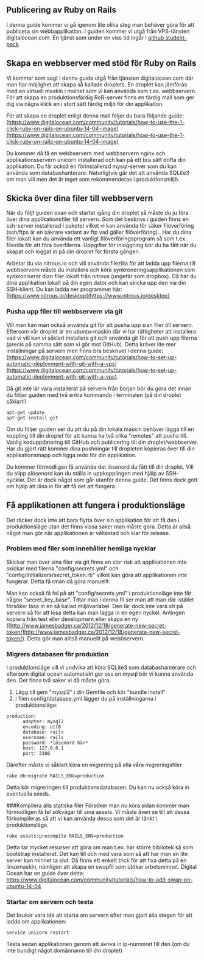 ## Publicering av Ruby on Rails
I denna guide kommer vi gå igenom lite olika steg man behäver göra för att publicera sin webbapplikation. I guiden kommer vi utgå från VPS-tänsten digitalocean.com. En tjänst som under en viss tid ingår i [github student-pack](https://education.github.com/pack). 


## Skapa en webbserver med stöd för Ruby on Rails
Vi kommer som sagt i denna guide utgå från tjänsten digitalocean.com där man har möjlighet att skapa så kallade droplets. En droplet kan jämföras med en virtuell maskin i molnet som vi kan använda som t.ex. webbservern. För att skapa en produktionsfärdig RoR-server finns en färdig mall som ger dig via några klick en i stort sätt färdig miljö för din applikation.

För att skapa en droplet enligt denna mall följer du bara följande guide:
[https://www.digitalocean.com/community/tutorials/how-to-use-the-1-click-ruby-on-rails-on-ubuntu-14-04-image](https://www.digitalocean.com/community/tutorials/how-to-use-the-1-click-ruby-on-rails-on-ubuntu-14-04-image)

Du kommer då få en webbservern med webbservern nginx och applikationsservern unicorn installerad och kan på ett bra sätt drifta din applikation. Du får också en förinstallerad mysql-server som du kan använda som databashanterare. Naturligtvis går det att använda SQLite3 om man vill men det är inget som rekommenderas i produktionsmiljö.

## Skicka över dina filer till webbservern
När du följt guiden ovan och startat igång din droplet så måste du ju föra över dina applikationsfiler till servern. Som det beskrivs i guiden finns en ssh-server installerad i paketet vilket vi kan använda för säker filöverföring (ssh/ftps är en säkrare variant av ftp vad gäller filöverföring).. Har du dina filer lokalt kan du använda ett vanligt filöverföringsprogram så som t.ex. filezilla för att föra överfilerna. Uppgifter för inloggning bör du ha fått när du skapat och loggat in på din droplet för första gången.

Arbetar du via nitrous.io och vill använda filezilla för att ladda upp filerna till webbservern måste du installera och köra synkroneringsapplikationen som synkroniserar dian filer lokalt från nitrous (ungefär som dropbox). Då har du dina applikation lokalt på din egen dator och kan skicka upp den via din SSH-klient. Du kan ladda ner programmet här: [https://www.nitrous.io/desktop](https://www.nitrous.io/desktop)

### Pusha upp filer till webbservern via git
Vill man kan man också använda git för att pusha upp sian filer till servern. Eftersom vår droplet är en ubuntu-maskin där vi har rättigheter att installera vad vi vill kan vi såklart installera git och använda git för att push upp filerna (precis på samma sätt som vi gör mot GitHub). Detta kräver lite mer inställningar på servern men finns bra beskrivet i denna guide:
[https://www.digitalocean.com/community/tutorials/how-to-set-up-automatic-deployment-with-git-with-a-vps](https://www.digitalocean.com/community/tutorials/how-to-set-up-automatic-deployment-with-git-with-a-vps).

Då git inte lär vara installerat på servern från början bör du göra det innan du följer guiden med två enkla kommando i terminalen (på din droplet såklart!)

<pre><code>apt-get update
apt-get install git
</code></pre>
Om du följer guiden ser du att du på din lokala maskin behöver lägga till en koppling till din droplet för att kunna ha två olika "remotes" att pusha till. Vanlig koduppdatering till GitHub och publicering till din droplet/webbserver. Har du gjort rätt kommer dina pushningar till dropleten kopieras över till din applikationsmapp och ligga redo för din applikation.

Du kommer förmodligen få använda det lösenord du fått till din droplet. Vill du slipp alösenord kan du ställa in uppkopplingen med hjälp av SSH-nycklar. Det är dock något som går utanför denna guide. Det finns dock gott om hjälp att läsa in för att få det att fungera.

## Få applikationen att fungera i produktionsläge
Det räcker dock inte att bara flytta över sin applikation för att få den i produktionsläge utan det finns vissa saker man måste göra. Detta är allså något man gör när applikationen är vältestad och klar för release.

### Problem med filer som innehåller hemliga nycklar
Skickar man över sina filer via git finns en stor risk att applikationen inte skickar med filerna "config/secrets.yml" och "config/initializers/secret_token.rb" vilket kan göra att applikationen inte fungerar. Detta få rman då göra manuellt.

Man kan också få fel på att "config/secrets.yml" i produktionsläge inte får någon "secret_key_base". Tittar man i denna fil ser man att man där istället försöker läsa in en så kallad miljövariabel. Den lär dock inte vara stt på servern så för att lösa detta kan man lägga in en egen nyckel. Antingen kopiera från test eller development eller skapa en ny ([http://www.jamesbadger.ca/2012/12/18/generate-new-secret-token/]http://www.jamesbadger.ca/2012/12/18/generate-new-secret-token/). Detta gör man alltså manuellt på webbservern.

### Migrera databasen för produktion
I produktionsläge vill vi undvika att köra SQLite3 som databashanterare och eftersom digital ocean automatiskt ger oss en mysql bör vi kunna använda den. Det finns två saker vi då måste göra.
1. Lägg till gem "mysql2" i din Gemfile och kör "bundle install"
2. i filen config/database.yml lägger du på inställningarna i produktionsläge:
<pre><code>production:
	  adapter: mysql2
	  encoding: utf8
	  database: rails
	  username: rails
	  password: *lösenord här*
	  host: 127.0.0.1
	  port: 3306</pre></code>

Därefter måste vi såklart köra en migrering på alla våra migreringsfiler

<pre><code>rake db:migrate RAILS_ENV=production</pre></code>
Detta kör migreringen till produktionsdatabasen. Du kan nu också köra in eventuella seeds.

###Kompilera alla statiska filer
Försöker man nu köra sidan kommer man förmodligen få fel sökvägar till sina assets. Vi måste även se till att dessa förkompileras så att vi kan använda dessa som det är tänkt i produktionsläge.

<pre><code>rake assets:precompile RAILS_ENV=production</pre></code>

Detta tar mycket resurser att göra om man t.ex. har större bibliotek så som bootstrap installerat. Det kan till och med vara som så att har man en lite server kan minnet ta slut. Då finns ett enkelt trick för att fixa detta på en linuxmaskin, nämligen att skapa en swapfil som utökar arbetsminnet. Digital Ocean har en guide över detta:
https://www.digitalocean.com/community/tutorials/how-to-add-swap-on-ubuntu-14-04

### Startar om servern och testa
Det brukar vara idé att starta om servern efter man gjort alla stegen för att ladda om applikationen:

<pre><code>service unicorn restart</pre></code>

Testa sedan applikationen genom att skriva in ip-nummret till den (om du inte bundigt något domännamn till din droplet)